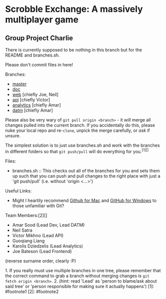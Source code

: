 # Scrobble Exchange: A massively multiplayer game

## Group Project Charlie

There is currently supposed to be nothing in this branch but for the README and branches.sh.

Please don't commit files in here!

Branches:
* [master](https://github.com/tekacs/scrobble-exchange-pub)
* [doc](https://github.com/tekacs/scrobble-exchange-pub/tree/doc)
* [web](https://github.com/tekacs/scrobble-exchange-pub/tree/web) [chiefly Joe, Neil]
* [api](https://github.com/tekacs/scrobble-exchange-pub/tree/api) [chiefly Victor]
* [analytics](https://github.com/tekacs/scrobble-exchange-pub/tree/analytics) [chiefly Amar]
* [datm](https://github.com/tekacs/scrobble-exchange-pub/tree/datm) [chiefly Amar]

Please also be very wary of `git pull origin <branch>` - it *will* merge all changes pulled into the current branch.
If you accidentally do this, please nuke your local repo and re-`clone`, unpick the merge carefully, or _ask_ if unsure.

The simplest solution is to just use branches.sh and work with the branches in different folders so that `git push/pull` will do everything for you.<sup>[1][]</sup>

Files:
* branches.sh :: This checks out all of the branches for you and sets them up such that you can push and pull changes to the right place with just a 'git push/pull' (i.e. without 'origin <...>')

Useful Links:
* Might I heartily recommend [Github for Mac](http://mac.github.com) and [GitHub for Windows](http://windows.github.com) to those unfamiliar with Git?

Team Members:[2][]

* Amar Sood (Lead Dev, Lead DATM)
* Neil Satra
* Victor Mikhno (Lead API)
* Guoqiang Liang
* Karolis Dziedzelis (Lead Analytics)
* Joe Bateson (Lead Frontend)

(reverse surname order, clearly :P)

<a id="footnote1">1.</a> If you really must use multiple branches in one tree, please remember that the correct command to grab a branch without merging changes is `git fetch origin <branch>`.
<a id="footnote2">2.</a> (hint: read 'Lead' as 'person to blame/ask about said tree' or 'person responsible for making sure it actually happens')
[1]: #footnote1
[2]: #footnote2
